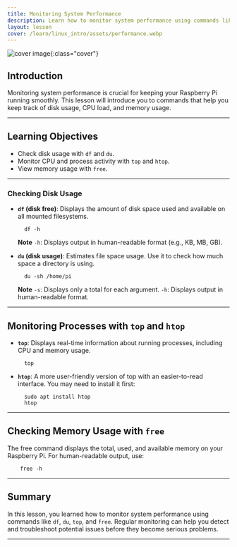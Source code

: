 ```yaml
---
title: Monitoring System Performance
description: Learn how to monitor system performance using commands like df, du, top, and free.
layout: lesson
cover: /learn/linux_intro/assets/performance.webp
---
```


![cover image]({{page.cover}}){:class="cover"}

## Introduction

Monitoring system performance is crucial for keeping your Raspberry Pi running smoothly. This lesson will introduce you to commands that help you keep track of disk usage, CPU load, and memory usage.

---

## Learning Objectives

- Check disk usage with `df` and `du`.
- Monitor CPU and process activity with `top` and `htop`.
- View memory usage with `free`.

---

### Checking Disk Usage

- **`df` (disk free)**: Displays the amount of disk space used and available on all mounted filesystems.

        df -h

    **Note** `-h`: Displays output in human-readable format (e.g., KB, MB, GB).

- **`du` (disk usage)**: Estimates file space usage. Use it to check how much space a directory is using.

        du -sh /home/pi

    **Note** `-s`: Displays only a total for each argument. `-h`: Displays output in human-readable format.

---

## Monitoring Processes with `top` and `htop`

- **`top`**: Displays real-time information about running processes, including CPU and memory usage.

        top

- **`htop`**: A more user-friendly version of top with an easier-to-read interface. You may need to install it first:

        sudo apt install htop
        htop

---

## Checking Memory Usage with `free`

The free command displays the total, used, and available memory on your Raspberry Pi. For human-readable output, use:

        free -h

---

## Summary

In this lesson, you learned how to monitor system performance using commands like `df`, `du`, `top`, and `free`. Regular monitoring can help you detect and troubleshoot potential issues before they become serious problems.

---
